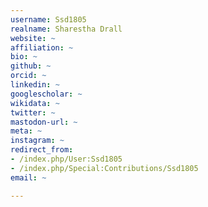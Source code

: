 ```yaml
---
username: Ssd1805
realname: Sharestha Drall
website: ~
affiliation: ~
bio: ~
github: ~
orcid: ~
linkedin: ~
googlescholar: ~
wikidata: ~
twitter: ~
mastodon-url: ~
meta: ~
instagram: ~
redirect_from:
- /index.php/User:Ssd1805
- /index.php/Special:Contributions/Ssd1805
email: ~

---
```

